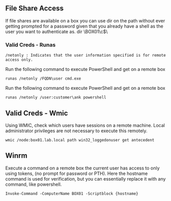 
## File Share Access 

If file shares are available on a box you can use dir on the path without ever getting prompted for a password given that you already have a shell as the user you want to authenticate as.
    dir \\BOX01\c$\

### Valid Creds - Runas 

    /netonly : Indicates that the user information specified is for remote access only. 
Run the following command to execute PowerShell and get on a remote box

    runas /netonly /FQDN\user cmd.exe 

Run the following command to execute PowerShell and get on a remote box 
    
    runas /netonly /user:customer\ank powershell 

## Valid Creds - Wmic

Using WMIC, check which users have sessions on a remote machine. Local administrator privileges are not necessary to execute this remotely.

    wmic /node:box01.lab.local path win32_loggedonuser get antecedent

## Winrm 

Execute a command on a remote box the current user has access to only using tokens, (no prompt for password or PTH). Here the hostname command is used for verification, but you can essentially replace it with any command, like powershell.

    Invoke-Command -ComputerName BOX01 -Scriptblock {hostname}
